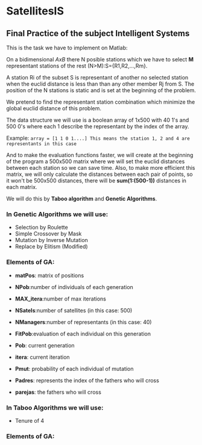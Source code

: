 # SatellitesIS
## Final Practice of the subject Intelligent Systems
This is the task we have to implement on Matlab:

On a bidimensional _AxB_ there N posible stations which we have to select **M** representant stations of the rest (N>M):S={R1,R2,...,Rm}.

A station Ri of the subset S is representant of another no selected station when the euclid distance is less than than any other member Rj from S. The position of the N stations is static and is set at the beginning of the problem.

We pretend to find the representant station combination which minimize the global euclid distance of this problem.

The data structure we will use is a boolean array of 1x500 with 40 1's and 500 0's where each 1 describe the representant by the index of the array. 

Example:
`array = [1 1 0 1....] This means the station 1, 2 and 4 are representants in this case`

And to make the evaluation functions faster, we will create at the beginning of the program a 500x500 matrix where we will set the euclid distances between each station so we can save time. Also, to make more efficient this matrix, we will only calculate the distances between each pair of points, so it won't be 500x500 distances, there will be **sum(1:(500-1))** distances in each matrix.

We will do this by **Taboo algorithm** and **Genetic Algorithms**.

### **In Genetic Algorithms we will use:**
- Selection by Roulette
- Simple Crossover by Mask
- Mutation by Inverse Mutation
- Replace by Elitism (Modified)

### **Elements of GA:**

- **matPos**: matrix of positions

- **NPob**:number of individuals of each generation

- **MAX_itera**:number of max iterations

- **NSatels**:number of satellites (in this case: 500)

- **NManagers**:number of representants (in this case: 40)

- **FitPob**:evaluation of each individual on this generation

- **Pob**: current generation

- **itera**: current iteration

- **Pmut**: probability of each individual of mutation

- **Padres**: represents the index of the fathers who will cross

- **parejas**: the fathers who will cross

### **In Taboo Algorithms we will use:**
- Tenure of 4

### **Elements of GA:**



